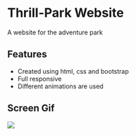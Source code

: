 <h1>Thrill-Park Website</h1>

<p>A website for the adventure park</p>

<h2>Features</h2>

<ul>
        <li>Created using html, css and bootstrap</li>
        <li>Full responsive</li>
        <li>Different animations are used</li>
</ul>

<h2>Screen Gif</h2>

![](gif.gif)


